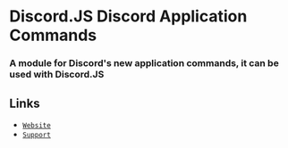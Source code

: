 # Discord.JS Discord Application Commands

### A module for Discord's new application commands, it can be used with Discord.JS


## Links

-   [`Website`](https://djs-application-commands.js.org)
-   [`Support`](https://discord.gg/abShf5ta3c)
